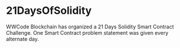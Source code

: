 # 21DaysOfSolidity
WWCode Blockchain has organized a 21 Days Solidity Smart Contract Challenge. One Smart Contract problem statement was given every alternate day.
